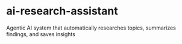 # ai-research-assistant
Agentic AI system that automatically researches topics, summarizes findings, and saves insights

